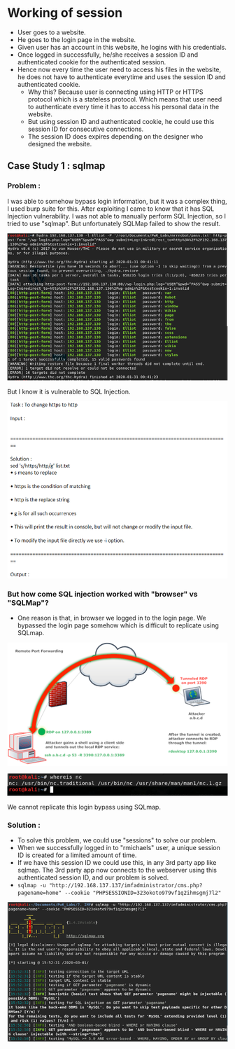# Working of session

* User goes to a website.
* He goes to the login page in the website.
* Given user has an account in this website, he logins with his credentials.
* Once logged in successfully, he/she receives a session ID and authenticated cookie for the authenticated session.
* Hence now every time the user need to access his files in the website, he does not have to authenticate everytime and uses the session ID and authenticated cookie.
  * Why this? Because user is connecting using HTTP or HTTPS protocol which is a stateless protocol. Which means that user need to authenticate every time it has to access his personal data in the website.
  * But using session ID and authenticated cookie, he could use this session ID for consecutive connections. 
  * The session ID does expires depending on the designer who designed the website.

## Case Study 1 : sqlmap

### Problem :

I was able to somehow bypass login information, but it was a complex thing, I used burp suite for this. After exploiting I came to know that it has SQL Injection vulnerability. I was not able to manually perform SQL Injection, so I tried to use "sqlmap". But unfortunately SQLMap failed to show the result.

![](../../.gitbook/assets/image%20%2855%29.png)

But I know it is vulnerable to SQL Injection.

![](../../.gitbook/assets/image%20%2881%29.png)

### But how come SQL injection worked with "browser" vs "SQLMap"?

* One reason is that, in browser we logged in to the login page. We bypassed the login page somehow which is difficult to replicate using SQLmap.

![](../../.gitbook/assets/image%20%2889%29.png)

![login bypass](../../.gitbook/assets/image%20%2876%29.png)

We cannot replicate this login bypass using SQLmap.

### Solution :

* To solve this problem, we could use "sessions" to solve our problem.
* When we successfully logged in to "rmichaels" user, a unique session ID is created for a limited amount of time.
* If we have this session ID we could use this, in any 3rd party app like sqlmap. The 3rd party app now connects to the webserver using this authenticated session ID, and our problem is solved.
* `sqlmap -u "http://192.168.137.137/imfadministrator/cms.php?pagename=home" --cookie "PHPSESSIONID=323okoto979vf1q2ihmsgmj7l2"`

![](../../.gitbook/assets/image%20%281%29.png)

